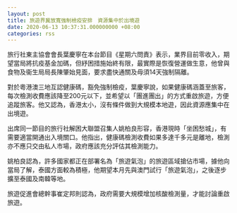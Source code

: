 ```yaml
---
layout: post
title: 旅遊界冀放寬強制檢疫安排　資源集中於出境遊
date: 2020-06-13 10:37:31.000000000 +08:00
categories: rss
---
```


旅行社東主協會會長葉慶寧在本台節目《星期六問責》表示，業界目前零收入，期望當局將抗疫基金加碼，但紓困措施始終有限，最實際是恢復營運做生意，他曾與食物及衞生局局長陳肇始見面，要求盡快通關及毋須14天強制隔離。

對於粵港澳三地互認健康碼，豁免強制檢疫，葉慶寧說，如果健康碼涵蓋至旅客，每次檢測收費應該降至200元以下，並希望以「團進團出」的方式重啟旅遊，方便追蹤旅客。他又認為，香港太小，沒有條件做到大規模本地遊，因此資源應集中在出境遊。

出席同一節目的旅行社解困大聯盟召集人姚柏良形容，香港現時「坐困愁城」，有需要適當開通出入境關口。他指出，健康碼檢測收費如果多達千多元是離地，檢測亦不應只交由私人市場，政府應該充分評估其檢測能力。

姚柏良認為，許多國家都正在部署名為「旅遊氣泡」的旅遊區域搶佔市場，據他向當局了解，泰國方面較為積極，他期望本月先與澳門試行「旅遊氣泡」，之後逐步擴至泰國及南韓等地。

旅遊促進會總幹事崔定邦則認為，政府需要大規模增加核酸檢測量，才能討論重啟旅遊。
